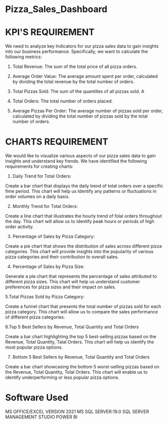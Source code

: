 # Pizza_Sales_Dashboard


# KPI'S REQUIREMENT

We need to analyze key Indicators for our pizza sales data to gain insights into our business performance. Specifically, we want to calculate the following metrics:

1. Total Revenue: The sum of the total price of all pizza orders.

2. Average Order Value: The average amount spent per order, calculated by dividing the total revenue by the total number of orders.

3. Total Pizzas Sold: The sum of the quantilles of all pizzas sold. A

4. Total Orders: The total number of orders placed.

5. Average Pizzas Per Order: The average number of pizzas sold per order, calculated by dividing the total number of pizzas sold by the total number of orders.

# CHARTS REQUIREMENT

We would like to visualize various aspects of our pizza sales data to gain insights and understand key frends. We have identified the following requirements for creating charts:

1. Daily Trend for Total Orders:

Create a bar chart that displays the daily trend of total orders over a specific fime period. This chart will help us Identify any patterns or fluctuations in order volumes on a daily basis.

2. Monthly Trend for Total Orders:

Create a line chart that illustrates the hourly trend of folal orders throughout the day. This chart will allow us to identify peak hours or periods of high order activity.

3. Percentage of Sales by Pizza Category:

Create a pie chart that shows the distribution of sales across different pizza categories. This chart will provide insights into the popularity of various pizza categories and their contribution to overall sales.

4. Percentage of Sales by Pizza Size:

Generate a ple chart that represents the percentage of sales attributed to different pizza sizes. This chart will help us understand customer preferences for pizza sizes and their impact on sales.

5.Total Pizzas Sold by Pizza Category:

Create a funnel chart that presents the total number of pizzas sold for each pizza category. This chart will allow us to compare the sales performance of different pizza categories.

6.Top 5 Best Sellers by Revenue, Total Quantity and Total Orders

Create a bar chart highlighting the top 5 best-selling pizzas based on the Revenue, Total Quantity, Talal Orders. This chart will help us identify the most popular pizza options.

7. Bottom 5 Best Sellers by Revenue, Total Quantity and Total Orders

Create a bar chart showcasing the bottom 5 worst-selling pizzas based on the Revenue, Total Quantity, Tolal Orders. This chart will enable us to identify underperforming or less popular pizza options.


# Software Used
MS OFFICE/EXCEL VERSION 2021
MS SQL SERVER:19.0
SQL SERVER MANAGEMENT STUDIO
POWER BI 
